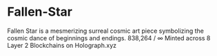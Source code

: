 # Fallen-Star
Fallen Star is a mesmerizing surreal cosmic art piece symbolizing the cosmic dance of beginnings and endings. 838,264 / ∞ Minted across 8 Layer 2 Blockchains on Holograph.xyz
